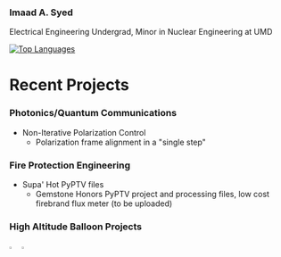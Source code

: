 ### Imaad A. Syed

Electrical Engineering Undergrad, Minor in Nuclear Engineering at UMD

[![Top Languages](https://github-readme-stats.vercel.app/api/top-langs/?username=isyedjr)](https://github.com/isyedjr/github-readme-stats)

# Recent Projects
### Photonics/Quantum Communications
- Non-Iterative Polarization Control
  - Polarization frame alignment in a "single step"
### Fire Protection Engineering
- Supa' Hot PyPTV files
  - Gemstone Honors PyPTV project and processing files, low cost firebrand flux meter (to be uploaded)
### High Altitude Balloon Projects

[<img src="https://img.icons8.com/color/48/000000/linkedin.png" width="3.5%"/>](https://www.linkedin.com/in/imaad-syed-4048b11a9)
<a href="mailto:isyedjr@gmail.com"> <img src="https://img.icons8.com/fluent/48/000000/gmail.png" width="3.5%"/> </a>

<!--
**isyedjr/isyedjr** is a ✨ _special_ ✨ repository because its `README.md` (this file) appears on your GitHub profile.

Here are some ideas to get you started:

- 🔭 I’m currently working on ...
- 🌱 I’m currently learning ...
- 👯 I’m looking to collaborate on ...
- 🤔 I’m looking for help with ...
- 💬 Ask me about ...
- 📫 How to reach me: ...
- 😄 Pronouns: ...
- ⚡ Fun fact: ...
-->
